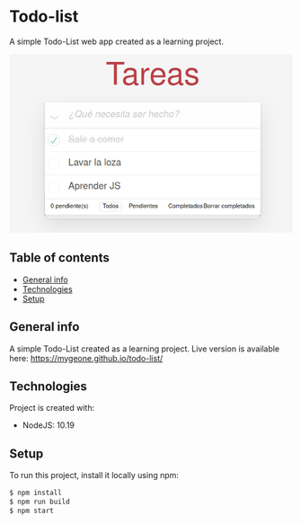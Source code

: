 # Todo-list
A simple Todo-List web app created as a learning project.

![todolist](src/assets/1.png)


## Table of contents
* [General info](#general-info)
* [Technologies](#technologies)
* [Setup](#setup)

## General info
A simple Todo-List created as a learning project.
Live version is available here: https://mygeone.github.io/todo-list/
	
## Technologies
Project is created with:
* NodeJS: 10.19

## Setup
To run this project, install it locally using npm:

```
$ npm install
$ npm run build
$ npm start
```
